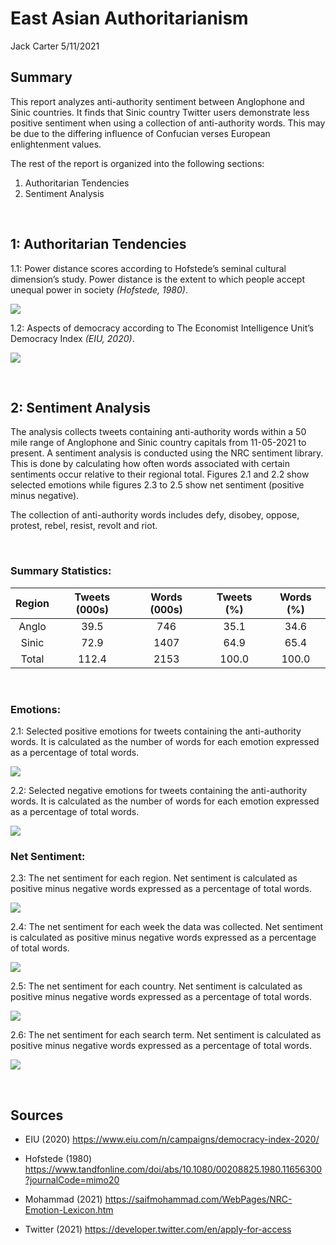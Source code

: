 East Asian Authoritarianism
================
Jack Carter
5/11/2021

## **Summary**

This report analyzes anti-authority sentiment between Anglophone and
Sinic countries. It finds that Sinic country Twitter users demonstrate
less positive sentiment when using a collection of anti-authority words.
This may be due to the differing influence of Confucian verses European
enlightenment values.

The rest of the report is organized into the following sections:

1.  Authoritarian Tendencies
2.  Sentiment Analysis

 

## **1: Authoritarian Tendencies**

1.1: Power distance scores according to Hofstede’s seminal cultural
dimension’s study. Power distance is the extent to which people accept
unequal power in society *(Hofstede, 1980)*.

![](East-Asian-Authoritarianism_files/figure-gfm/unnamed-chunk-1-1.png)<!-- -->

1.2: Aspects of democracy according to The Economist Intelligence Unit’s
Democracy Index *(EIU, 2020)*.

![](East-Asian-Authoritarianism_files/figure-gfm/unnamed-chunk-2-1.png)<!-- -->

 

## **2: Sentiment Analysis**

The analysis collects tweets containing anti-authority words within a 50
mile range of Anglophone and Sinic country capitals from 11-05-2021 to
present. A sentiment analysis is conducted using the NRC sentiment
library. This is done by calculating how often words associated with
certain sentiments occur relative to their regional total. Figures 2.1
and 2.2 show selected emotions while figures 2.3 to 2.5 show net
sentiment (positive minus negative).

The collection of anti-authority words includes defy, disobey, oppose,
protest, rebel, resist, revolt and riot.

<br>

### Summary Statistics:

| Region | Tweets (000s) | Words (000s) | Tweets (%) | Words (%) |
| :----: | :-----------: | :----------: | :--------: | :-------: |
| Anglo  |     39.5      |     746      |    35.1    |   34.6    |
| Sinic  |     72.9      |     1407     |    64.9    |   65.4    |
| Total  |     112.4     |     2153     |   100.0    |   100.0   |

 

### Emotions:

2.1: Selected positive emotions for tweets containing the anti-authority
words. It is calculated as the number of words for each emotion
expressed as a percentage of total words.

![](East-Asian-Authoritarianism_files/figure-gfm/unnamed-chunk-4-1.png)<!-- -->

2.2: Selected negative emotions for tweets containing the anti-authority
words. It is calculated as the number of words for each emotion
expressed as a percentage of total words.

![](East-Asian-Authoritarianism_files/figure-gfm/unnamed-chunk-5-1.png)<!-- -->

### Net Sentiment:

2.3: The net sentiment for each region. Net sentiment is calculated as
positive minus negative words expressed as a percentage of total words.

![](East-Asian-Authoritarianism_files/figure-gfm/unnamed-chunk-6-1.png)<!-- -->

2.4: The net sentiment for each week the data was collected. Net
sentiment is calculated as positive minus negative words expressed as a
percentage of total words.

![](East-Asian-Authoritarianism_files/figure-gfm/unnamed-chunk-7-1.png)<!-- -->

2.5: The net sentiment for each country. Net sentiment is calculated as
positive minus negative words expressed as a percentage of total words.

![](East-Asian-Authoritarianism_files/figure-gfm/unnamed-chunk-8-1.png)<!-- -->

2.6: The net sentiment for each search term. Net sentiment is calculated
as positive minus negative words expressed as a percentage of total
words.

![](East-Asian-Authoritarianism_files/figure-gfm/unnamed-chunk-9-1.png)<!-- -->

 

## **Sources**

  - EIU (2020) <https://www.eiu.com/n/campaigns/democracy-index-2020/>

  - Hofstede (1980)
    <https://www.tandfonline.com/doi/abs/10.1080/00208825.1980.11656300?journalCode=mimo20>

  - Mohammad (2021)
    <https://saifmohammad.com/WebPages/NRC-Emotion-Lexicon.htm>

  - Twitter (2021) <https://developer.twitter.com/en/apply-for-access>
